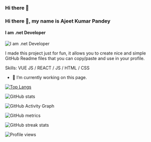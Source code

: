 ### Hi there 👋

<!--
**ajeetphibonacci/ajeetphibonacci** is a ✨ _special_ ✨ repository because its `README.md` (this file) appears on your GitHub profile.

Here are some ideas to get you started:

- 🔭 I’m currently working on ...
- 🌱 I’m currently learning ...
- 👯 I’m looking to collaborate on ...
- 🤔 I’m looking for help with ...
- 💬 Ask me about ...
- 📫 How to reach me: ...
- 😄 Pronouns: ...
- ⚡ Fun fact: ...
-->

### Hi there 👋, my name is Ajeet Kumar Pandey
#### I am .net Developer
![I am .net Developer](https://arturssmirnovs.github.io/github-profile-readme-generator/images/banner.png)

I made this project just for fun, it allows you to create nice and simple GitHub Readme files that you can copy/paste and use in your profile.

Skills: VUE JS / REACT / JS / HTML / CSS

- 🔭 I’m currently working on this page. 

[![Top Langs](https://github-readme-stats.vercel.app/api/top-langs/?username=ajeetphibonacci)](https://github.com/anuraghazra/github-readme-stats)

![GitHub stats](https://github-readme-stats.vercel.app/api?username=ajeetphibonacci&show_icons=true)  

![GitHub Activity Graph](https://activity-graph.herokuapp.com/graph?username=ajeetphibonacci)  

![GitHub metrics](https://metrics.lecoq.io/ajeetphibonacci)  

![GitHub streak stats](https://github-readme-streak-stats.herokuapp.com/?user=kishan831)  

![Profile views](https://gpvc.arturio.dev/ajeetphibonacci)  
